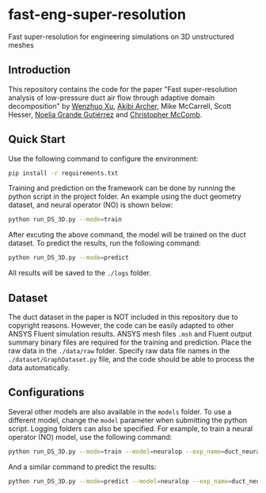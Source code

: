 # fast-eng-super-resolution
Fast super-resolution for engineering simulations on 3D unstructured meshes

## Introduction
This repository contains the code for the paper "Fast super-resolution analysis of low-pressure duct air flow through adaptive domain decomposition" by [Wenzhuo Xu](https://wenzhuoxu.com/), [Akibi Archer](https://www.akibiarcher.com/), Mike McCarrell, Scott Hesser, [Noelia Grande Gutiérrez](https://www.meche.engineering.cmu.edu/directory/bios/grande-gutierrez-noelia.html) and [Christopher McComb](https://www.meche.engineering.cmu.edu/directory/bios/mccomb-christopher.html). 

## Quick Start
Use the following command to configure the environment:
```bash
pip install -r requirements.txt
```

Training and prediction on the framework can be done by running the python script in the project folder. An example using the duct geometry dataset, and neural operator (NO) is shown below:
```bash
python run_DS_3D.py --mode=train
```

After excuting the above command, the model will be trained on the duct dataset. To predict the results, run the following command:
```bash
python run_DS_3D.py --mode=predict
```

All results will be saved to the `./logs` folder.

## Dataset
The duct dataset in the paper is NOT included in this repository due to copyright reasons. However, the code can be easily adapted to other ANSYS Fluent simulation results. ANSYS mesh files `.msh` and Fluent output summary binary files are required for the training and prediction. Place the raw data in the `./data/raw` folder. Specify raw data file names in the `./dataset/GraphDataset.py` file, and the code should be able to process the data automatically.

## Configurations
Several other models are also available in the `models` folder. To use a different model, change the `model` parameter when submitting the python script. Logging folders can also be specified. For example, to train a neural operator (NO) model, use the following command:
```bash
python run_DS_3D.py --mode=train --model=neuralop --exp_name=duct_neuralop
```
And a similar command to predict the results:
```bash
python run_DS_3D.py --mode=predict --model=neuralop --exp_name=duct_neuralop
```